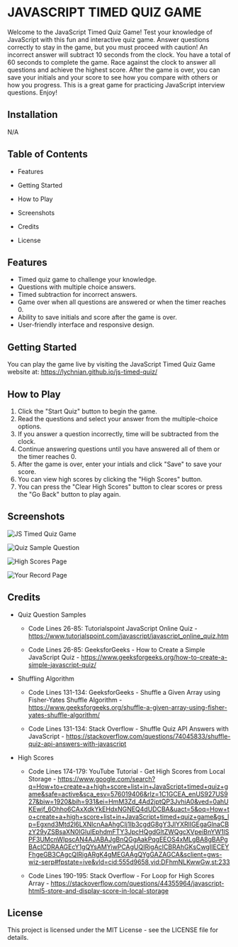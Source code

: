 # JAVASCRIPT TIMED QUIZ GAME

Welcome to the JavaScript Timed Quiz Game! Test your knowledge of JavaScript with this fun and interactive quiz game. Answer questions correctly to stay in the game, but you must proceed with caution! An incorrect answer will subtract 10 seconds from the clock. You have a total of 60 seconds to complete the game. Race against the clock to answer all questions and achieve the highest score. After the game is over, you can save your initials and your score to see how you compare with others or how you progress. This is a great game for practicing JavaScript interview questions. Enjoy!


## Installation

N/A


## Table of Contents

- Features

- Getting Started

- How to Play

- Screenshots
  
- Credits

- License


## Features

- Timed quiz game to challenge your knowledge.
- Questions with multiple choice answers.
- Timed subtraction for incorrect answers.
- Game over when all questions are answered or when the timer reaches 0.
- Ability to save initials and score after the game is over.
- User-friendly interface and responsive design.


## Getting Started

You can play the game live by visiting the JavaScript Timed Quiz Game website at:
https://lychnian.github.io/js-timed-quiz/


## How to Play

1. Click the "Start Quiz" button to begin the game.
2. Read the questions and select your answer from the multiple-choice options.
3. If you answer a question incorrectly, time will be subtracted from the clock.
4. Continue answering questions until you have answered all of them or the timer reaches 0.
5. After the game is over, enter your intials and click "Save" to save your score.
6. You can view high scores by clicking the "High Scores" button.
7. You can press the "Clear High Scores" button to clear scores or press the "Go Back" button to play again.


## Screenshots


![JS Timed Quiz Game](https://github.com/Lychnian/js-timed-quiz/assets/140586279/fa0f2c7e-b269-49c2-b8d6-3487e206e5d2)


![Quiz Sample Question](https://github.com/Lychnian/js-timed-quiz/assets/140586279/59c685df-35bd-41ec-bca5-90260fd7f8e8)


![High Scores Page](https://github.com/Lychnian/js-timed-quiz/assets/140586279/89f8421e-23e2-4484-a7c2-ce911c372ef1)


![Your Record Page](https://github.com/Lychnian/js-timed-quiz/assets/140586279/b8bc4a23-764b-4f39-9f9c-ad35d1735504)



## Credits

- Quiz Question Samples

    - Code Lines 26-85: Tutorialspoint JavaScript Online Quiz - https://www.tutorialspoint.com/javascript/javascript_online_quiz.htm

    - Code Lines 26-85: GeeksforGeeks - How to Create a Simple JavaScript Quiz - https://www.geeksforgeeks.org/how-to-create-a-simple-javascript-quiz/

- Shuffling Algorithm

    - Code Lines 131-134: GeeksforGeeks - Shuffle a Given Array using Fisher-Yates Shuffle Algorithm - https://www.geeksforgeeks.org/shuffle-a-given-array-using-fisher-yates-shuffle-algorithm/

    - Code Lines 131-134: Stack Overflow - Shuffle Quiz API Answers with JavaScript - https://stackoverflow.com/questions/74045833/shuffle-quiz-api-answers-with-javascript

- High Scores

    - Code Lines 174-179: YouTube Tutorial - Get High Scores from Local Storage - https://www.google.com/search?q=How+to+create+a+high+score+list+in+JavaScript+timed+quiz+game&safe=active&sca_esv=576019406&rlz=1C1GCEA_enUS927US927&biw=1920&bih=931&ei=HmM3Zd_4Ad2jptQP3JvhiA0&ved=0ahUKEwjf_6Ohho6CAxXdkYkEHdxNGNEQ4dUDCBA&uact=5&oq=How+to+create+a+high+score+list+in+JavaScript+timed+quiz+game&gs_lp=Egxnd3Mtd2l6LXNlcnAaAhgCIj1Ib3cgdG8gY3JlYXRlIGEgaGlnaCBzY29yZSBsaXN0IGluIEphdmFTY3JpcHQgdGltZWQgcXVpeiBnYW1lSPF3UMcnWIpscAN4AJABAJgBnQGgAakPqgEEOS4xMLgBA8gBAPgBAcICDRAAGEcY1gQYsAMYiwPCAgUQIRigAcICBRAhGKsCwgIIECEYFhgeGB3CAgcQIRigARgK4gMEGAAgQYgGAZAGCA&sclient=gws-wiz-serp#fpstate=ive&vld=cid:555d9658,vid:DFhmNLKwwGw,st:233

    - Code Lines 190-195: Stack Overflow - For Loop for High Scores Array - https://stackoverflow.com/questions/44355964/javascript-html5-store-and-display-score-in-local-storage


## License

This project is licensed under the MIT License - see the LICENSE file for details.






